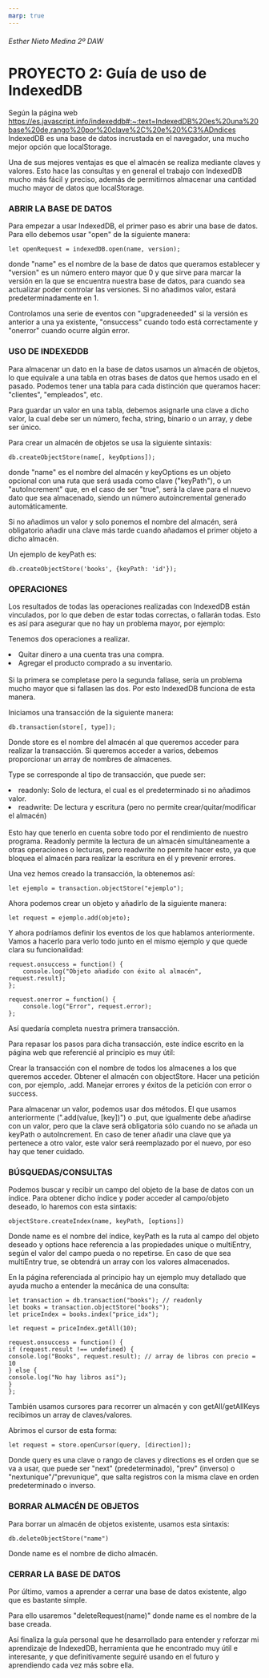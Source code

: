 ```yaml
---
marp: true
---
```

###### Esther Nieto Medina 2º DAW
# PROYECTO 2: Guía de uso de IndexedDB

Según la página web https://es.javascript.info/indexeddb#:~:text=IndexedDB%20es%20una%20base%20de,rango%20por%20clave%2C%20e%20%C3%ADndices IndexedDB es una base de datos incrustada en el navegador, una mucho mejor opción que localStorage.

Una de sus mejores ventajas es que el almacén se realiza mediante claves y valores. Esto hace las consultas y en general el trabajo con IndexedDB mucho más fácil y preciso, además de permitirnos almacenar una cantidad mucho mayor de datos que localStorage.

### ABRIR LA BASE DE DATOS

Para empezar a usar IndexedDB, el primer paso es abrir una base de datos. Para ello debemos usar "open" de la siguiente manera:
~~~
let openRequest = indexedDB.open(name, version);
~~~
donde "name" es el nombre de la base de datos que queramos establecer y "version" es un número entero mayor que 0 y que sirve para marcar la versión en la que se encuentra nuestra base de datos, para cuando sea actualizar poder controlar las versiones. Si no añadimos valor, estará predeterminadamente en 1.

Controlamos una serie de eventos con "upgradeneeded" si la versión es anterior a una ya existente, "onsuccess" cuando todo está correctamente y "onerror" cuando ocurre algún error.

### USO DE INDEXEDDB

Para almacenar un dato en la base de datos usamos un almacén de objetos, lo que equivale a una tabla en otras bases de datos que hemos usado en el pasado. Podemos tener una tabla para cada distinción que queramos hacer: "clientes", "empleados", etc.

Para guardar un valor en una tabla, debemos asignarle una clave a dicho valor, la cual debe ser un número, fecha, string, binario o un array, y debe ser único.

Para crear un almacén de objetos se usa la siguiente sintaxis:
~~~
db.createObjectStore(name[, keyOptions]);
~~~
donde "name" es el nombre del almacén y keyOptions es un objeto opcional con una ruta que será usada como clave ("keyPath"), o un "autoIncrement" que, en el caso de ser "true", será la clave para el nuevo dato que sea almacenado, siendo un número autoincremental generado automáticamente.

Si no añadimos un valor y solo ponemos el nombre del almacén, será obligatorio añadir una clave más tarde cuando añadamos el primer objeto a dicho almacén.

Un ejemplo de keyPath es:
~~~
db.createObjectStore('books', {keyPath: 'id'});
~~~
### OPERACIONES

Los resultados de todas las operaciones realizadas con IndexedDB están vinculados, por lo que deben de estar todas correctas, o fallarán todas. Esto es así para asegurar que no hay un problema mayor, por ejemplo:

Tenemos dos operaciones a realizar.

<li>Quitar dinero a una cuenta tras una compra.</li>
<li>Agregar el producto comprado a su inventario.</li>
<br>
Si la primera se completase pero la segunda fallase, sería un problema mucho mayor que si fallasen las dos. Por esto IndexedDB funciona de esta manera.

Iniciamos una transacción de la siguiente manera:
~~~
db.transaction(store[, type]);
~~~
Donde store es el nombre del almacén al que queremos acceder para realizar la transacción. Si queremos acceder a varios, debemos proporcionar un array de nombres de almacenes.

Type se corresponde al tipo de transacción, que puede ser:

<li>readonly: Solo de lectura, el cual es el predeterminado si no añadimos valor.</li>
<li>readwrite: De lectura y escritura (pero no permite crear/quitar/modificar el almacén)</li>
<br>
Esto hay que tenerlo en cuenta sobre todo por el rendimiento de nuestro programa. Readonly permite la lectura de un almacén simultáneamente a otras operaciones o lecturas, pero readwrite no permite hacer esto, ya que bloquea el almacén para realizar la escritura en él y prevenir errores.

Una vez hemos creado la transacción, la obtenemos así:
~~~
let ejemplo = transaction.objectStore("ejemplo");
~~~
Ahora podemos crear un objeto y añadirlo de la siguiente manera:

~~~
let request = ejemplo.add(objeto);
~~~
Y ahora podríamos definir los eventos de los que hablamos anteriormente. Vamos a hacerlo para verlo todo junto en el mismo ejemplo y que quede clara su funcionalidad:

~~~
request.onsuccess = function() {
	console.log("Objeto añadido con éxito al almacén", request.result);
};
~~~
~~~
request.onerror = function() {
	console.log("Error", request.error);
};
~~~
Así quedaría completa nuestra primera transacción.

Para repasar los pasos para dicha transacción, este índice escrito en la página web que referencié al principio es muy útil:

Crear la transacción con el nombre de todos los almacenes a los que queremos acceder.
Obtener el almacén con objectStore.
Hacer una petición con, por ejemplo, .add.
Manejar errores y éxitos de la petición con error o success.

Para almacenar un valor, podemos usar dos métodos. El que usamos anteriormente (".add(value, [key])") o .put, que igualmente debe añadirse con un valor, pero que la clave será obligatoria sólo cuando no se añada un keyPath o autoIncrement. En caso de tener añadir una clave que ya pertenece a otro valor, este valor será reemplazado por el nuevo, por eso hay que tener cuidado.

### BÚSQUEDAS/CONSULTAS

Podemos buscar y recibir un campo del objeto de la base de datos con un índice. Para obtener dicho índice y poder acceder al campo/objeto deseado, lo haremos con esta sintaxis:
~~~
objectStore.createIndex(name, keyPath, [options])
~~~
Donde name es el nombre del índice, keyPath es la ruta al campo del objeto deseado y options hace referencia a las propiedades unique o multiEntry, según el valor del campo pueda  o no repetirse. En caso de que sea multiEntry true, se obtendrá un array con los valores almacenados.

En la página referenciada al principio hay un ejemplo muy detallado que ayuda mucho a entender la mecánica de una consulta:
~~~
let transaction = db.transaction("books"); // readonly 
let books = transaction.objectStore("books"); 
let priceIndex = books.index("price_idx"); 

let request = priceIndex.getAll(10); 

request.onsuccess = function() { 
if (request.result !== undefined) { 
console.log("Books", request.result); // array de libros con precio = 10 
} else { 
console.log("No hay libros así"); 
} 
};
~~~
También usamos cursores para recorrer un almacén y con getAll/getAllKeys recibimos un array de claves/valores.

Abrimos el cursor de esta forma:
~~~
let request = store.openCursor(query, [direction]);
~~~
Donde query es una clave o rango de claves y directions es el orden que se va a usar, que puede ser "next" (predeterminado), "prev" (inverso) o "nextunique"/"prevunique", que salta registros con la misma clave en orden predeterminado o inverso.

### BORRAR ALMACÉN DE OBJETOS

Para borrar un almacén de objetos existente, usamos esta sintaxis:
~~~
db.deleteObjectStore("name")
~~~
Donde name es el nombre de dicho almacén.

### CERRAR LA BASE DE DATOS

Por último, vamos a aprender a cerrar una base de datos existente, algo que es bastante simple. 

Para ello usaremos "deleteRequest(name)" donde name es el nombre de la base creada.

Así finaliza la guía personal que he desarrollado para entender y reforzar mi aprendizaje de IndexedDB, herramienta que he encontrado muy útil e interesante, y que definitivamente seguiré usando en el futuro y aprendiendo cada vez más sobre ella.

